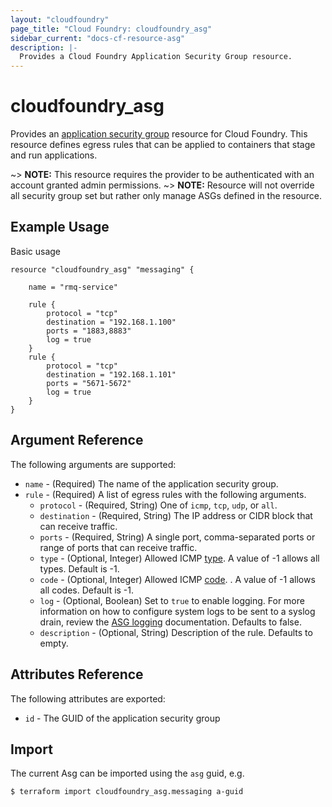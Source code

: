 ```yaml
---
layout: "cloudfoundry"
page_title: "Cloud Foundry: cloudfoundry_asg"
sidebar_current: "docs-cf-resource-asg"
description: |-
  Provides a Cloud Foundry Application Security Group resource.
---
```


# cloudfoundry\_asg

Provides an [application security group](https://docs.cloudfoundry.org/adminguide/app-sec-groups.html) 
resource for Cloud Foundry. This resource defines egress rules that can be applied to containers that 
stage and run applications.

~> **NOTE:** This resource requires the provider to be authenticated with an account granted admin permissions.
~> **NOTE:** Resource will not override all security group set but rather only manage ASGs defined in the resource.


## Example Usage

Basic usage

```hcl
resource "cloudfoundry_asg" "messaging" {

	name = "rmq-service"
	
    rule {
        protocol = "tcp"
        destination = "192.168.1.100"
        ports = "1883,8883"
        log = true
    }
    rule {
        protocol = "tcp"
        destination = "192.168.1.101"
        ports = "5671-5672"
        log = true
    }
}
```

## Argument Reference

The following arguments are supported:

* `name` - (Required) The name of the application security group.
* `rule` - (Required) A list of egress rules with the following arguments.
  - `protocol` - (Required, String) One of `icmp`, `tcp`, `udp`, or `all`.
  - `destination` - (Required, String) The IP address or CIDR block that can receive traffic.
  - `ports` - (Required, String) A single port, comma-separated ports or range of ports that can receive traffic.
  - `type` - (Optional, Integer) Allowed ICMP [type](https://www.iana.org/assignments/icmp-parameters/icmp-parameters.xhtml#icmp-parameters-types). A value of -1 allows all types. Default is -1.
  - `code` - (Optional, Integer) Allowed ICMP [code](https://www.iana.org/assignments/icmp-parameters/icmp-parameters.xhtml#icmp-parameters-codes). . A value of -1 allows all codes. Default is -1.
  - `log` - (Optional, Boolean) Set to `true` to enable logging. For more information on how to configure system logs to be sent to a syslog drain, review the [ASG logging](http://docs.cloudfoundry.org/concepts/asg.html#logging) documentation. Defaults to false.
  - `description` - (Optional, String) Description of the rule. Defaults to empty.

## Attributes Reference

The following attributes are exported:

* `id` - The GUID of the application security group

## Import

The current Asg can be imported using the `asg` guid, e.g.

```bash
$ terraform import cloudfoundry_asg.messaging a-guid
```


